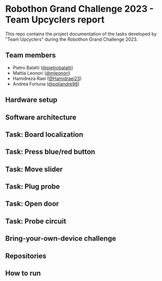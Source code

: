 # Robothon Grand Challenge 2023 - Team Upcyclers report
This repo contains the project documentation of the tasks developed by "Team Upcyclers" during the Robothon Grand Challenge 2023.

## Team members
- Pietro Balatti ([@pietrobalatti](https://github.com/pietrobalatti))
- Mattia Leonori ([@mleonori](https://github.com/mleonori))
- Hamidreza Raei ([@Hamidraei23](https://github.com/Hamidraei23))
- Andrea Fortuna ([@poliandre98](https://github.com/poliandre98))

## Hardware setup


## Software architecture


## Task: Board localization


## Task: Press blue/red button


## Task: Move slider


## Task: Plug probe


## Task: Open door


## Task: Probe circuit


## Bring-your-own-device challenge


## Repositories


## How to run

